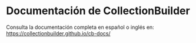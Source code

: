 # Documentación de CollectionBuilder

Consulta la documentación completa en español o inglés en: <https://collectionbuilder.github.io/cb-docs/>

